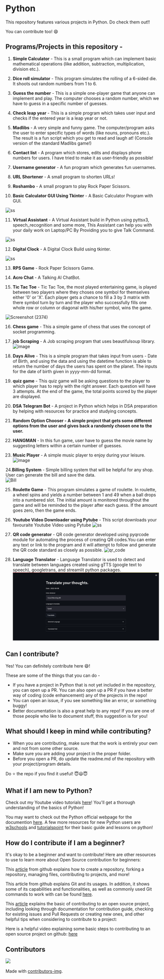 # Python

This repository features various projects in Python. Do check them out!!

You can contribute too! :smile:

## Programs/Projects in this repository -

1. **Simple Calculator** - This is a small program which can implement basic mathematical operations (like addition, subtraction, multiplication, division etc.).

2. **Dice roll simulator** - This program simulates the rolling of a 6-sided die. It shoots out random numbers from 1 to 6.

3. **Guess the number** - This is a simple one-player game that anyone can implement and play. The computer chooses a random number, which we have to guess in a specific number of guesses.

4. **Check leap year** - This is a simple program which takes user input and checks if the entered year is a leap year or not.

5. **Madlibs** - A very simple and funny game. The computer/program asks the user to enter specific types of words (like nouns, pronouns etc.). The result is a fun script which you get to read and laugh at! (Console version of the standard Madlibs game!)

6. **Contact list** - A program which stores, edits and displays phone numbers for users. I have tried to make it as user-friendly as possible!

7. **Username generator** - A fun program which generates fun usernames.

8. **URL Shortener** - A small program to shorten URLs!

9. **Roshambo** - A small program to play Rock Paper Scissors.

10. **Basic Calculator GUI Using Tkinter** - A Basic Calculator Program with GUI.

![ss](https://github.com/sachinl0har/Python/blob/main/Projects/tkinter_calc.PNG?raw=true)

11. **Virtual Assistant** - A Virtual Assistant build in Python using pyttsx3, speech_recognition and some more, This Assistant can help you with your daily work on Laptop/PC By Providing you to give Talk Command.

![ss](https://github.com/sachinl0har/Python/blob/main/Projects/alphaAi.PNG?raw=true)

12. **Digital Clock** - A Digital Clock Build using tkinter.

![ss](https://github.com/sachinl0har/Python/blob/main/Projects/tkinter_digital_clock.PNG?raw=true)

13. **RPS Game** - Rock Paper Scissors Game.

14. **Acro Chat** - A Talking AI ChatBot.

15. **Tic Tac Toe** - Tic Tac Toe, the most played entertaining game, is played between two players where they choses one symbol for themselves either '0' or 'X'. Each player gets a chance to fill a 3 by 3 matrix with there symbol turn by turn and the player who successfully fills one whole row or column or diagonal with his/her symbol, wins the game.

![Screenshot (2374)](https://user-images.githubusercontent.com/34811605/135977054-54edee7e-f27b-4381-8fcc-d0e500d869b0.png)


16. **Chess game** - This a simple game of chess that uses the concept of socket programming.

17. **job Scraping** - A Job scraping program that uses beautifulsoup library.
![image](https://user-images.githubusercontent.com/54464202/136100104-490ffa4e-1bfb-4b85-9d61-ac01f54ab5f5.png)

18. **Days Alive** - This is a simple program that takes input from users - Date of Birth, and using the data and using the datetime function is able to return the number of days the users has spent on the planet. The inputs for the date of birth given in yyyy-mm-dd format.

19. **quiz game** - This quiz game will be asking questions to the player to which player has to reply with the right answer. Each question will have 3 attempts. At the end of the game, the total points scored by the player are displayed.

20. **DSA Telegram Bot** - A project in Python which helps in DSA preparation by helping with resources for practice and studying concepts.

21. **Random Option Chooser - A simple project that gets some different options from the user and gives back a randomly chosen one to the user.**

22. **HANGMAN** - In this fun game, user have to guess the movie name by suggesting letters within a certain number of guesses.

23. **Music Player** - A simple music player to enjoy during your leisure. <br>
![image](https://github.com/nhimanshujain/Python/blob/main/Projects/Music%20Player/music_player.png)

24.**Billing System** - Simple billing system that will be helpful for any shop. User can generate the bill and save the data. <br>
![Bill](https://user-images.githubusercontent.com/72568715/138883560-17dd82b2-e55f-4b4f-b4f4-817d3d0c16ac.PNG)

25. **Roulette Game** - This program simulates a game of roulette. In roulette, a wheel spins and yields a number between 1 and 49 when a ball drops into a numbered slot. The initial amount is monitored throughout the game and will be reminded to the player after each guess. If the amount goes zero, then the game ends.

26. **Youtube Video Downloader using Pytube** - This script downloads your favouraite Youtube Video using Pytube
![ss](https://github.com/BAKCHODGUNDA/Python/blob/main/Projects/YoutubeVideoDownloader.png)

27. **QR code generator** - QR code generator developed using pyqrcode module for automating the process of creating QR codes.You can enter any text or link to the program and it will attempt to follow and generate the QR code standard as closely as possible.
![qr_code](https://user-images.githubusercontent.com/58761340/139771910-d3af4ee7-7d74-49a3-a1ed-70d6058d3d78.png)

28.  **Language Translator** - Language Translator is used to detect and translate between languages created using gTTS (google text to speech), googletrans, and streamlit python packages.
![translator](Projects/Language%20Translator/images/trans.png)


## Can I contribute?

Yes! You can definitely contribute here :smile:!

These are some of the things that you can do -

- If you have a project in Python that is not yet included in the repository, you can open up a PR. You can also open up a PR if you have a better way of coding (code enhancement) any of the projects in the repo!
- You can open an issue, if you see something like an error, or something buggy!
- Better documentation is also a great help to any repo! If you are one of those people who like to document stuff, this suggestion is for you!

## What should I keep in mind while contributing?

- When you are contributing, make sure that the work is entirely your own and not from some other source.
- Make sure you are adding your project in the proper folder.
- Before you open a PR, do update the readme.md of the repository with your project/program details.

Do :star: the repo if you find it useful! 😇😃😇


## What if I am new to Python?
Check out my Youtube video tutorials [here](https://www.youtube.com/channel/UCUCbyP0evXOnZ4vxFEnVn9w)!
You'll get a thorough understanding of the basics of Python!

You may want to check out the Python official webpage for the documention [here](https://docs.python.org/3/tutorial/).
A few more resources for new Python users are [w3schools](https://www.w3schools.com/python/) and [tutorialspoint](https://www.tutorialspoint.com/python/index.htm) for their basic guide and lessons on python!

## How do I contribute if I am a beginner?
It's okay to be a beginner and want to contribute! Here are other resources to use to learn more about Open Source contribution for beginners:

This [article](https://docs.github.com/en/get-started/quickstart/set-up-git) from github explains how to create a repository, forking a repository, managing files, contributing to projects, and more!

This article from github explains Git and its usages. In addition, it shows some of its capabilities and functionalities, as well as commonly used Git commands to work with can be found [here](https://education.github.com/git-cheat-sheet-education.pdf).

This [article](https://css-tricks.com/how-to-contribute-to-an-open-source-project/#article-header-id-8) explains the basic of contributing to an open source project, including looking through documentation for contribution guide, checking for existing issues and Pull Requests or creating new ones, and other helpful tips when considering to contribute to a project:

Here is a helpful video explaining some basic steps to contributing to an open source project on github: [here](https://www.youtube.com/watch?v=c6b6B9oN4Vg)

## Contributors
<a href="https://github.com/PrajaktaSathe/Python/graphs/contributors">
  <img src="https://contrib.rocks/image?repo=PrajaktaSathe/Python" />
</a>

 Made with [contributors-img](https://contrib.rocks).
